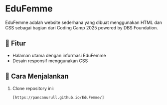 # EduFemme  
EduFemme adalah website sederhana yang dibuat menggunakan HTML dan CSS sebagai bagian dari Coding Camp 2025 powered by DBS Foundation.  

## 📌 Fitur  
- Halaman utama dengan informasi EduFemme  
- Desain responsif menggunakan CSS  

## 🚀 Cara Menjalankan  
1. Clone repository ini:  
   ```bash
   [https://pancanurull.github.io/EduFemme/]

